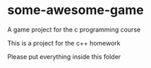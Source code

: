 # some-awesome-game
A game project for the c programming course

This is a project for the c++ homework

Please put everything inside this folder